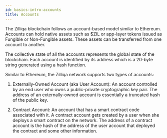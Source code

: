 ```yaml
---
id: basics-intro-accounts
title: Accounts
---
```


The Zilliqa blockchain follows an account-based model similar to Ethereum.
Accounts can hold native assets such as $ZIL or app-layer tokens issued as
Fungible or Non-Fungible assets. These assets can be transferred from one
account to another.

The collective state of all the accounts represents the global state of the
blockchain. Each account is identified by its address which is a 20-byte
string generated using a hash function.

Similar to Ethereum, the Zilliqa network supports two types of accounts:

1. Externally-Owned Account (aka User Account): An account controlled by an
   end user who owns a public-private cryptographic key pair. The address of an
   externally-owned account is essentially a truncated hash of the public key.


2. Contract Account: An account that has a smart contract code associated with
   it. A contract account gets created by a user when she deploys a smart
    contract on the network. The address of a contract account is the hash of the
    address of the user account that deployed the contract and some other
    information. 


